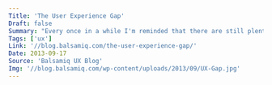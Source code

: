 ```yaml
---
Title: 'The User Experience Gap'
Draft: false
Summary: "Every once in a while I'm reminded that there are still plenty of products out there that are in need of some serious UX love."
Tags: ['ux']
Link: '//blog.balsamiq.com/the-user-experience-gap/'
Date: 2013-09-17
Source: 'Balsamiq UX Blog'
Img: '//blog.balsamiq.com/wp-content/uploads/2013/09/UX-Gap.jpg'
---
```

